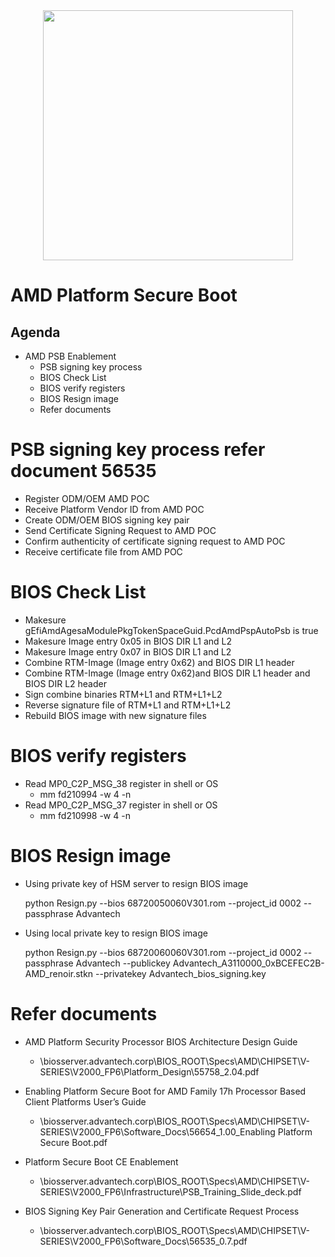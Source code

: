 <div align=center><img src="https://www.advantech.tw/css/css-img/advantech-logo-notagl.svg" width="400"></div>


AMD **P**latform **S**ecure **B**oot
========================

Agenda
------
*   AMD PSB Enablement
    *   PSB signing key process
    *   BIOS Check List
    *   BIOS verify registers
    *   BIOS Resign image
    *   Refer documents


# PSB signing key process refer document 56535
* Register ODM/OEM AMD POC
* Receive Platform Vendor ID from AMD POC
* Create ODM/OEM BIOS signing key pair
* Send Certificate Signing Request to AMD POC
* Confirm authenticity of certificate signing request to AMD POC
* Receive certificate file from AMD POC

# BIOS Check List
* Makesure gEfiAmdAgesaModulePkgTokenSpaceGuid.PcdAmdPspAutoPsb is true
* Makesure Image entry 0x05 in BIOS DIR L1 and L2
* Makesure Image entry 0x07 in BIOS DIR L1 and L2
* Combine RTM-Image (Image entry 0x62) and BIOS DIR L1 header
* Combine RTM-Image (Image entry 0x62)and BIOS DIR L1 header and BIOS DIR L2 header
* Sign combine binaries RTM+L1 and RTM+L1+L2
* Reverse signature file of RTM+L1 and RTM+L1+L2 
* Rebuild BIOS image with new signature files

# BIOS verify registers
* Read MP0_C2P_MSG_38 register in shell or OS
    * mm fd210994 -w 4 -n
* Read MP0_C2P_MSG_37 register in shell or OS
    * mm fd210998 -w 4 -n

# BIOS Resign image
* Using private key of HSM server to resign BIOS image
    
    python Resign.py --bios 68720050060V301.rom --project_id 0002 --passphrase Advantech

* Using local private key to resign BIOS image

    python Resign.py --bios 68720060060V301.rom --project_id 0002 --passphrase Advantech --publickey Advantech_A3110000_0xBCEFEC2B-AMD_renoir.stkn --privatekey Advantech_bios_signing.key

# Refer documents
* AMD Platform Security Processor BIOS Architecture Design Guide
    * \\biosserver.advantech.corp\BIOS_ROOT\Specs\AMD\CHIPSET\V-SERIES\V2000_FP6\Platform_Design\55758_2.04.pdf

* Enabling Platform Secure Boot for AMD Family 17h Processor Based Client Platforms User’s Guide
    * \\biosserver.advantech.corp\BIOS_ROOT\Specs\AMD\CHIPSET\V-SERIES\V2000_FP6\Software_Docs\56654_1.00_Enabling Platform Secure Boot.pdf

* Platform Secure Boot CE Enablement
    * \\biosserver.advantech.corp\BIOS_ROOT\Specs\AMD\CHIPSET\V-SERIES\V2000_FP6\Infrastructure\PSB_Training_Slide_deck.pdf

* BIOS Signing Key Pair Generation and Certificate Request Process
    * \\biosserver.advantech.corp\BIOS_ROOT\Specs\AMD\CHIPSET\V-SERIES\V2000_FP6\Software_Docs\56535_0.7.pdf

